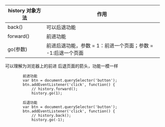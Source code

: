 | history 对象方法 | 作用                                                         |
| ---------------- | ------------------------------------------------------------ |
| back()           | 可以后退功能                                                 |
| forward()        | 前进功能                                                     |
| go(参数)         | 前进后退功能，参数 = 1：前进一个页面；参数 = -1:后退一个页面 |

 可以理解为浏览器上的前进 后退页面的箭头，功能一模一样

```
        前进功能
        var btn = document.querySelector('button');
        btn.addEventListener('click', function() {
            // history.forward();
            history.go(1);

```

```
        后退功能
        var btn = document.querySelector('button');
        btn.addEventListener('click', function() {
            // history.back();
            history.go(-1);

```

